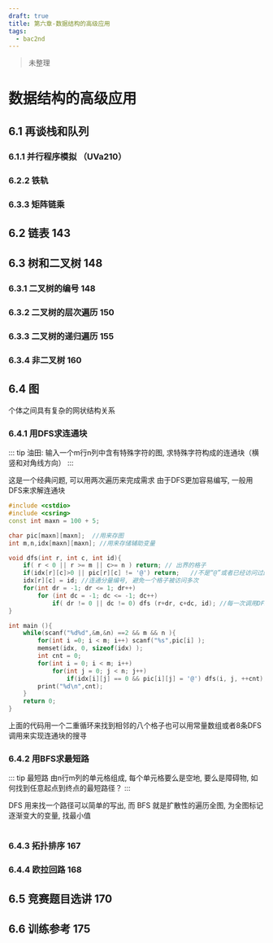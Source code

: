 ```yaml
---
draft: true
title: 第六章-数据结构的高级应用
tags:
  - bac2nd
---
```



>未整理 
<!-- more -->
# 数据结构的高级应用

## 6.1 再谈栈和队列 

### 6.1.1 并行程序模拟 （UVa210）

### 6.2.2 铁轨

### 6.3.3 矩阵链乘



## 6.2 链表 143


## 6.3 树和二叉树 148

### 6.3.1 二叉树的编号 148

### 6.3.2 二叉树的层次遍历 150


### 6.3.3 二叉树的递归遍历 155

### 6.3.4 非二叉树 160

## 6.4 图 

个体之间具有复杂的网状结构关系

### 6.4.1 用DFS求连通块 

::: tip 油田:
输入一个m行n列中含有特殊字符的图, 求特殊字符构成的连通块（横竖和对角线方向）
:::

这是一个经典问题, 可以用两次遍历来完成需求
由于DFS更加容易编写, 一般用DFS来求解连通块
```cpp
#include <cstdio>
#include <csring>
const int maxn = 100 + 5;

char pic[maxn][maxn];  //用来存图
int m,n,idx[maxn][maxn]; //用来存储辅助变量

void dfs(int r, int c, int id){ 
    if( r < 0 || r >= m || c>= n ) return; // 出界的格子
    if(idx[r][c]>0 || pic[r][c] != '@') return;   //不是“@”或者已经访问过的格子
    idx[r][c] = id; //连通分量编号, 避免一个格子被访问多次
    for(int dr = -1; dr <= 1; dr++)
        for (int dc = -1; dc <= -1; dc++)
            if( dr != 0 || dc != 0) dfs (r+dr, c+dc, id); //每一次调用DFS搜索出来的都是一个连通块
}

int main (){
    while(scanf("%d%d",&m,&n) ==2 && m && n ){
        for(int i =0; i < m; i++) scanf("%s",pic[i] );
        memset(idx, 0, sizeof(idx) );
        int cnt = 0;
        for(int i = 0; i < m; i++)
            for(int j = 0; j < n; j++)
                if(idx[i][j] == 0 && pic[i][j] = '@') dfs(i, j, ++cnt); //完成一块的搜寻后就加一
        print("%d\n",cnt);
    }
    return 0;
}
```

上面的代码用一个二重循环来找到相邻的八个格子也可以用常量数组或者8条DFS调用来实现连通块的搜寻


### 6.4.2 用BFS求最短路 

::: tip 最短路
由n行m列的单元格组成, 每个单元格要么是空地, 要么是障碍物, 如何找到任意起点到终点的最短路径？
::: 

DFS 用来找一个路径可以简单的写出, 而 BFS 就是扩散性的遍历全图, 为全图标记逐渐变大的变量, 找最小值
```cpp

```




### 6.4.3 拓扑排序 167

### 6.4.4 欧拉回路 168


## 6.5 竞赛题目选讲 170
## 6.6 训练参考 175